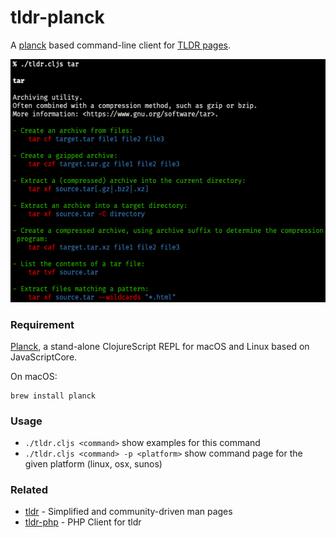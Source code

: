 # tldr-planck

A [planck](https://planck-repl.org/) based command-line client for [TLDR pages](https://tldr.sh/).

![tldr screenshot](screenshot.png)

### Requirement

[Planck](https://planck-repl.org/), a stand-alone ClojureScript REPL for macOS and Linux based on JavaScriptCore.

On macOS:

```
brew install planck
```

### Usage

* `./tldr.cljs <command>` show examples for this command
* `./tldr.cljs <command> -p <platform>` show command page for the given platform (linux, osx, sunos)

### Related

* [tldr](https://github.com/tldr-pages/tldr) - Simplified and community-driven man pages
* [tldr-php](https://github.com/BrainMaestro/tldr-php) - PHP Client for tldr
